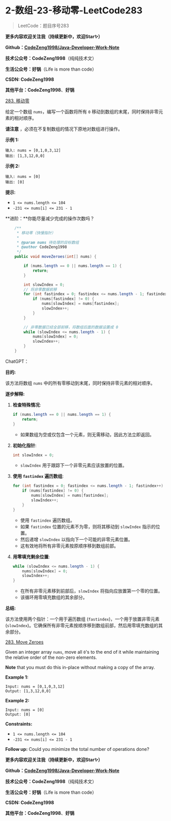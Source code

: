 # 2-数组-23-移动零-LeetCode283

> LeetCode：题目序号283



**更多内容欢迎关注我（持续更新中，欢迎Star✨）**

**Github：[CodeZeng1998/Java-Developer-Work-Note](https://github.com/CodeZeng1998/Java-Developer-Work-Note)**

**技术公众号：CodeZeng1998**（纯纯技术文）

**生活公众号：好锅**（Life is more than code）

**CSDN: CodeZeng1998**

**其他平台：CodeZeng1998**、**好锅**


[283. 移动零](https://leetcode.cn/problems/move-zeroes/)

给定一个数组 `nums`，编写一个函数将所有 `0` 移动到数组的末尾，同时保持非零元素的相对顺序。

**请注意** ，必须在不复制数组的情况下原地对数组进行操作。

 

**示例 1:**

```
输入: nums = [0,1,0,3,12]
输出: [1,3,12,0,0]
```

**示例 2:**

```
输入: nums = [0]
输出: [0]
```

 

**提示**:

- `1 <= nums.length <= 104`
- `-231 <= nums[i] <= 231 - 1`

 

**进阶：**你能尽量减少完成的操作次数吗？







```java
    /**
     * 移动零（快慢指针）
     *
     * @param nums 待处理的目标数组
     * @author CodeZeng1998
     */
    public void moveZeroes(int[] nums) {

        if (nums.length == 0 || nums.length == 1) {
            return;
        }

        int slowIndex = 0;
        // 将非零数据前移
        for (int fastindex = 0; fastindex <= nums.length - 1; fastindex++) {
            if (nums[fastindex] != 0) {
                nums[slowIndex] = nums[fastindex];
                slowIndex++;
            }
        }

      	// 非零数据已经全部前移，将数组后面的数据设置成 0
        while (slowIndex <= nums.length - 1) {
            nums[slowIndex] = 0;
            slowIndex++;
        }
    }
```



ChatGPT：

**目的:**

该方法将数组 `nums` 中的所有零移动到末尾，同时保持非零元素的相对顺序。

**逐步解释:**

1. **检查特殊情况**:

   ```java
   if (nums.length == 0 || nums.length == 1) {
       return;
   }
   ```

   - 如果数组为空或仅包含一个元素，则无需移动，因此方法立即返回。

2. **初始化指针**:

   ```java
   int slowIndex = 0;
   ```

   - `slowIndex` 用于跟踪下一个非零元素应该放置的位置。

3. **使用 `fastindex` 遍历数组**:

   ```java
   for (int fastindex = 0; fastindex <= nums.length - 1; fastindex++) {
       if (nums[fastindex] != 0) {
           nums[slowIndex] = nums[fastindex];
           slowIndex++;
       }
   }
   ```

   - 使用 `fastindex` 遍历数组。
   - 如果 `fastindex` 位置的元素不为零，则将其移动到 `slowIndex` 指示的位置。
   - 然后递增 `slowIndex` 以指向下一个可能的非零元素位置。
   - 这有效地将所有非零元素按原顺序移到数组前部。

4. **用零填充剩余位置**:

   ```java
   while (slowIndex <= nums.length - 1) {
       nums[slowIndex] = 0;
       slowIndex++;
   }
   ```

   - 在所有非零元素移到前部后，`slowIndex` 将指向应放置第一个零的位置。
   - 该循环用零填充数组的其余部分。

**总结:**

该方法使用两个指针：一个用于遍历数组 (`fastindex`)，一个用于放置非零元素 (`slowIndex`)。它确保所有非零元素按顺序移到数组前部，然后用零填充数组的其余部分。









[283. Move Zeroes](https://leetcode.cn/problems/move-zeroes/)

Given an integer array `nums`, move all `0`'s to the end of it while maintaining the relative order of the non-zero elements.

**Note** that you must do this in-place without making a copy of the array.

 

**Example 1:**

```
Input: nums = [0,1,0,3,12]
Output: [1,3,12,0,0]
```

**Example 2:**

```
Input: nums = [0]
Output: [0]
```

 

**Constraints:**

- `1 <= nums.length <= 104`
- `-231 <= nums[i] <= 231 - 1`

 

**Follow up:** Could you minimize the total number of operations done?





**更多内容欢迎关注我（持续更新中，欢迎Star✨）**

**Github：[CodeZeng1998/Java-Developer-Work-Note](https://github.com/CodeZeng1998/Java-Developer-Work-Note)**

**技术公众号：CodeZeng1998**（纯纯技术文）

**生活公众号：好锅**（Life is more than code）

**CSDN: CodeZeng1998**

**其他平台：CodeZeng1998**、**好锅**
